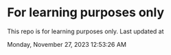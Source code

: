 # For learning purposes only
This repo is for learning purposes only.
Last updated at

Monday, November 27, 2023 12:53:26 AM

